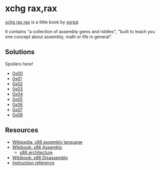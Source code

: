 # xchg rax,rax

[xchg rax,rax](https://www.xorpd.net/pages/xchg_rax/snip_00.html) is a little book by [xorpd](https://www.xorpd.net/).

It contains "a collection of assembly gems and riddles", "built to teach you one concept about assembly, math or life in general".

## Solutions

Spoilers here!

- [0x00](./0x00.asm)
- [0x01](./0x01.asm)
- [0x02](./0x02.asm)
- [0x03](./0x03.asm)
- [0x04](./0x04.asm)
- [0x05](./0x05.asm)
- [0x06](./0x06.asm)
- [0x07](./0x07.asm)
- [0x08](./0x08.asm)

## Resources

- [Wikipedia: x86 assembly language](https://en.wikipedia.org/wiki/X86_assembly_language)
- [Wikibook: x86 Assembly](https://en.wikibooks.org/wiki/X86_Assembly)
  - [x86 architecture](https://en.wikibooks.org/wiki/X86_Assembly/X86_Architecture)
- [Wikibook: x86 Disassembly](https://en.wikibooks.org/wiki/X86_Disassembly)
- [Instruction reference](https://www.felixcloutier.com/x86/index.html)
